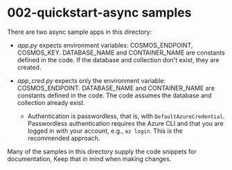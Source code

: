 # 002-quickstart-async samples

There are two async sample apps in this directory:

* *app.py* expects environment variables: COSMOS_ENDPOINT, COSMOS_KEY. DATABASE_NAME and CONTAINER_NAME are constants defined in the code. If the database and collection don't exist, they are created.

* *app_cred.py* expects only the environment variable: COSMOS_ENDPOINT. DATABASE_NAME and CONTAINER_NAME are constants defined in the code. The code assumes the database and collection already exist.

  * Authentication is passwordless, that is, with `DefaultAzureCredential`. Passwordless authentication requires the Azure CLI and that you are logged in with your account, e.g., `az login`. This is the recommended approach.

Many of the samples in this directory supply the code snippets for documentation, Keep that in mind when making changes.
